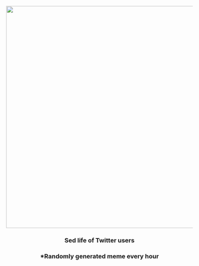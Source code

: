 <p align="center">
        <img src="https://i.redd.it/a4i9h64jzau81.gif" width="600" height="600">
        </p>
        <h3 align="center">Sed life of Twitter users</h3>
        <h3 align="center">*Randomly generated meme every hour</h3>
    
